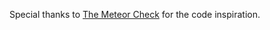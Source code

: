 Special thanks to [The Meteor
Check](http://themeteorchef.com/recipes/roll-your-own-authentication/) for the
code inspiration.
